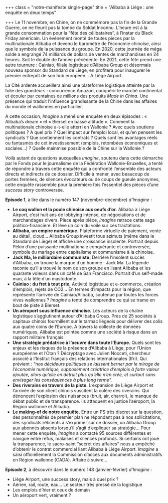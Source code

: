 +++
class = "notre-manifeste single-page"
title = "Alibaba à Liège : une enquête en deux temps"

+++
Le 11 novembre, en Chine, on ne commémore pas la fin de la Grande Guerre, on ne fleurit pas la tombe du Soldat Inconnu. L’heure est à la grande consommation pour la “fête des célibataires”, à l’instar du Black Friday américain. Un événement monté de toutes pièces par la multinationale Alibaba et devenu le baromètre de l’économie chinoise, ainsi que le symbole de la puissance du groupe. En 2020, cette journée de méga solde a engrangé 74 milliards de dollars de ventes de marchandises en 24 heures. Soit le double de l’année précédente. En 2021, cette fête prend une autre tournure : Cainiao, filiale logistique d’Alibaba Group et désormais nouveau sponsor du Standard de Liège, en profitera pour inaugurer le premier entrepôt de son hub européen… A Liège Airport.

La Cité ardente accueillera ainsi une plateforme logistique atteinte par la folie des grandeurs : concurrence Amazon, conquérir le marché continental et écouler par centaines de millions des produits _Made in China_. Une présence qui traduit l’influence grandissante de la Chine dans les affaires du monde et wallonnes en particulier.

A cette occasion, _Imagine_ a mené une enquête en deux épisodes : « Alibaba’s dream » et « Bierset en basse altitude ». Comment la multinationale chinoise a-t-elle atterri en Wallonie ? Avec quels soutiens politiques ? A quel prix ? Quel impact sur l’emploi local, et qu’en pensent les syndicats ? Que contiennent les contrats ? Quels sont les avantages réels ou fantasmés de cet investissement (emplois, retombées économiques et sociales…) ? Quelle mainmise possible de la Chine sur la Wallonie ?

Voilà autant de questions auxquelles _Imagine_, soutenu dans cette démarche par le Fonds pour le journalisme de la Fédération Wallonie-Bruxelles, a tenté de répondre à travers cette enquête qui a confronté l’ensemble des acteurs directs et indirects de ce dossier. Difficile à mener, avec beaucoup de portes fermées, de silences évocateurs ou de coups de gueule anonymes, cette enquête rassemble pour la première fois l’essentiel des pièces d’une _success story_ controversée.

**Episode 1**, à lire dans le numéro 147 (novembre-décembre) _d’Imagine_ :

* **Le coq wallon et la poule chinoise aux oeufs d’or.** Alibaba à Liège Airport, c’est huit ans de lobbying intense, de négociations et de marchandages divers. Pièce après pièce, _Imagine_ retrace cette saga politico-financière. Et lève un coin du voile sur ces tractations.
* **Alibaba, un empire numérique.** Plateforme virtuelle de paiement, vente au détail, cloud… Alibaba Group investit tous azimuts (même dans le Standard de Liège) et affiche une croissance insolente. Portrait depuis Pékin d’une puissante multinationale conquérante et controversée, symbole du mariage entre capitalisme et communisme à la chinoise.
* **Jack Ma, le milliardaire communiste.** Derrière l’insolent succès d’Alibaba, on trouve la marque d’un homme : Jack Ma. La légende raconte qu’il a trouvé le nom de son groupe en lisant Alibaba et les quarante voleurs dans un café de San Francisco. Portrait d’un self-made man, à la tête d’un mastodonte.
* **Cainiao : du fret à tout prix.** Activité logistique et e-commerce, création d’emplois, rejets de CO2… En termes d’impacts pour la région, que représente l’arrivée de Cainiao/Alibaba, soutenue par toutes les forces vives wallonnes ? _Imagine_ a tenté de comprendre ce qui se trame en bout de piste à Bierset.
* **Un aéroport sous influence chinoise.** Les acteurs de la chaîne logistique s’agglutinent autour d’Alibaba Group. Près de 25 sociétés à capitaux chinois fourmillent sur le tarmac liégeois pour délivrer des colis aux quatre coins de l’Europe. A travers la collecte de données numériques, Alibaba est pointée comme une société à risque dans un rapport militaire français.
* **Une stratégie prédatrice à l’oeuvre dans toute l’Europe.** Quels sont les enjeux et les risques de la présence d’Alibaba à Liège, pour l’Union européenne et l’Otan ? Décryptage avec Julien Nocceti, chercheur associé à l’Institut français des relations internationales (Ifri). Qui prévient : _“nos décideurs politiques se laissent berner par le mirage de l’économie numérique, supposément créatrice d’emplois à forte valeur ajoutée, alors qu’elle en détruit plus qu’elle n’en crée, et surtout sans envisager les conséquences à plus long terme”._
* **Des riverains en travers de la piste.** L’expansion de Liège Airport et l’arrivée de son client chinois suscitent la colère des riverains. Qui dénoncent l’explosion des nuisances (bruit, air, charroi), le manque de débat public et de transparence. Ils attaquent en justice l’aéroport, la Région wallonne et Alibaba.
* **Le making-of de notre enquête.** Entre un PS très discret sur la question, des personnalités de premier plan ne répondant pas à nos sollicitations, des syndicats réticents à s’exprimer sur ce dossier, un Alibaba Group aux abonnés absents lorsqu’il s’agit d’expliquer sa stratégie… Pour mener cette enquête, _Imagine_ a contacté 95 sources différentes et navigué entre refus, malaises et silences profonds. Si certains ont joué la transparence, le sacro-saint “secret des affaires” nous a empêché d’obtenir le contrat commercial liant Alibaba à Liège Airport. _Imagine_ a saisi officiellement la Commission d’accès aux documents administratifs en Région wallonne (CADA). Affaire à suivre…

**Episode 2**, à découvrir dans le numéro 148 (janvier-février) _d’Imagine :_

* Liège Airport, une success story, mais à quel prix ?
* Aérien, rail, route, eau… Le secteur très pressé de la logistique
* Les emplois d’hier et ceux de demain
* Un aéroport vert, vraiment ?